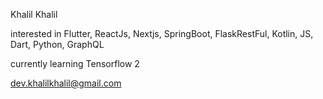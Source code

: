 Khalil Khalil

interested in Flutter, ReactJs, Nextjs, SpringBoot, FlaskRestFul, Kotlin, JS, Dart, Python,  GraphQL

currently learning Tensorflow 2

dev.khalilkhalil@gmail.com
